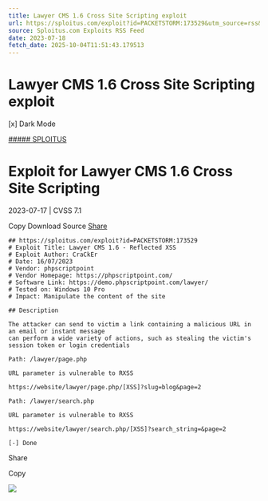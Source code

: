 ```yaml
---
title: Lawyer CMS 1.6 Cross Site Scripting exploit
url: https://sploitus.com/exploit?id=PACKETSTORM:173529&utm_source=rss&utm_medium=rss
source: Sploitus.com Exploits RSS Feed
date: 2023-07-18
fetch_date: 2025-10-04T11:51:43.179513
---
```


# Lawyer CMS 1.6 Cross Site Scripting exploit

[x]
Dark Mode

[##### SPLOITUS](/)

# Exploit for Lawyer CMS 1.6 Cross Site Scripting

2023-07-17 | CVSS 7.1

Copy
Download
Source
[Share](#share-url)

```
## https://sploitus.com/exploit?id=PACKETSTORM:173529
# Exploit Title: Lawyer CMS 1.6 - Reflected XSS
# Exploit Author: CraCkEr
# Date: 16/07/2023
# Vendor: phpscriptpoint
# Vendor Homepage: https://phpscriptpoint.com/
# Software Link: https://demo.phpscriptpoint.com/lawyer/
# Tested on: Windows 10 Pro
# Impact: Manipulate the content of the site

## Description

The attacker can send to victim a link containing a malicious URL in an email or instant message
can perform a wide variety of actions, such as stealing the victim's session token or login credentials

Path: /lawyer/page.php

URL parameter is vulnerable to RXSS

https://website/lawyer/page.php/[XSS]?slug=blog&page=2

Path: /lawyer/search.php

URL parameter is vulnerable to RXSS

https://website/lawyer/search.php/[XSS]?search_string=&page=2

[-] Done
```

Share

Copy

![](https://mc.yandex.ru/watch/54912310)